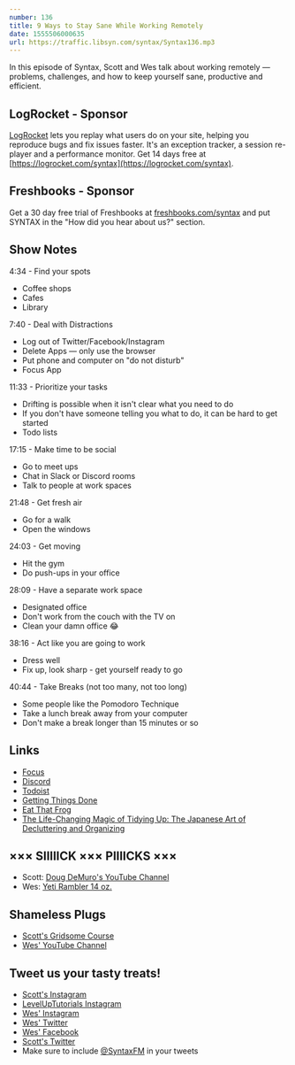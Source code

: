 ```yaml
---
number: 136
title: 9 Ways to Stay Sane While Working Remotely
date: 1555506000635
url: https://traffic.libsyn.com/syntax/Syntax136.mp3
---
```


In this episode of Syntax, Scott and Wes talk about working remotely — problems, challenges, and how to keep yourself sane, productive and efficient.

## LogRocket - Sponsor
[LogRocket](https://logrocket.com/syntax) lets you replay what users do on your site, helping you reproduce bugs and fix issues faster. It's an exception tracker, a session re-player and a performance monitor. Get 14 days free at [https://logrocket.com/syntax](https://logrocket.com/syntax).

## Freshbooks - Sponsor
Get a 30 day free trial of Freshbooks at [freshbooks.com/syntax](https://freshbooks.com/syntax) and put SYNTAX in the "How did you hear about us?" section.

## Show Notes

4:34 - Find your spots

* Coffee shops
* Cafes
* Library

7:40 - Deal with Distractions

* Log out of Twitter/Facebook/Instagram
* Delete Apps — only use the browser
* Put phone and computer on "do not disturb"
* Focus App

11:33 - Prioritize your tasks

* Drifting is possible when it isn't clear what you need to do
* If you don't have someone telling you what to do, it can be hard to get started
* Todo lists

17:15 - Make time to be social

* Go to meet ups
* Chat in Slack or Discord rooms
* Talk to people at work spaces

21:48 - Get fresh air

* Go for a walk
* Open the windows

24:03 - Get moving

* Hit the gym
* Do push-ups in your office

28:09 - Have a separate work space

* Designated office
* Don't work from the couch with the TV on
* Clean your damn office 😂

38:16 - Act like you are going to work

* Dress well
* Fix up, look sharp - get yourself ready to go

40:44 - Take Breaks (not too many, not too long)

* Some people like the Pomodoro Technique
* Take a lunch break away from your computer
* Don't make a break longer than 15 minutes or so

## Links
* [Focus](https://heyfocus.com/)
* [Discord](https://discordapp.com/)
* [Todoist](https://todoist.com/)
* [Getting Things Done](https://www.amazon.com/Getting-Things-Done-Stress-Free-Productivity/dp/0143126563/)
* [Eat That Frog](https://www.amazon.com/Eat-That-Frog-Great-Procrastinating/dp/162656941X/)
* [The Life-Changing Magic of Tidying Up: The Japanese Art of Decluttering and Organizing](https://www.amazon.com/Life-Changing-Magic-Tidying-Decluttering-Organizing/dp/1607747308)

## ××× SIIIIICK ××× PIIIICKS ×××
* Scott: [Doug DeMuro's YouTube Channel](https://www.youtube.com/channel/UCsqjHFMB_JYTaEnf_vmTNqg)
* Wes: [Yeti Rambler 14 oz.](https://www.amazon.com/dp/B07FPWVVTN/)

## Shameless Plugs
* [Scott's Gridsome Course](https://www.leveluptutorials.com/store/lut-dd033)
* [Wes' YouTube Channel](https://www.youtube.com/user/wesbos)

## Tweet us your tasty treats!
* [Scott's Instagram](https://www.instagram.com/stolinski/)
* [LevelUpTutorials Instagram](https://www.instagram.com/LevelUpTutorials/)
* [Wes' Instagram](https://www.instagram.com/wesbos/)
* [Wes' Twitter](https://twitter.com/wesbos)
* [Wes' Facebook](https://www.facebook.com/wesbos.developer)
* [Scott's Twitter](https://twitter.com/stolinski)
* Make sure to include [@SyntaxFM](https://twitter.com/SyntaxFM) in your tweets